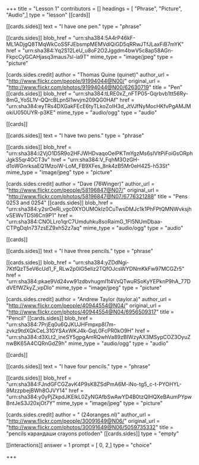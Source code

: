 +++
title = "Lesson 1"
contributors = []
headings = [ "Phrase", "Picture", "Audio",]
type = "lesson"
[[cards]]

[[cards.sides]]
text = "I have one pen."
type = "phrase"

[[cards.sides]]
blob_href = "urn:sha384:5A4rP46kF-ML1ADjgQ8TMqWkCoSSFJEbsmpMEMVdlQiGD5qRRwJTfJLaxFiB7mYK"
href = "urn:sha384:Yq2S12LeU_u8oF2O2Jggdm4bwV5c8ap58AGn-FkpcCyGCAHjasq3maus7sl-ia9T"
mime_type = "image/jpeg"
type = "picture"

[cards.sides.credit]
author = "Thomas Quine (quinet)"
author_url = "http://www.flickr.com/people/91994044@N00/"
original_url = "http://www.flickr.com/photos/91994044@N00/62630719"
title = "Pen"
[[cards.sides]]
blob_href = "urn:sha384:tLRE0xZ_nFTP05-Gqrbvb1tt56Ry-8mG_YoSL1V-QQrcBLpnSI1wvjm209QG0HAf"
href = "urn:sha384:eyTRs4DXGakFEcE6tyTLkoZoIH3d_JtVJfNyMocHKfvPgAMJMokiU050UYR-p3KE"
mime_type = "audio/ogg"
type = "audio"

[[cards]]

[[cards.sides]]
text = "I have two pens."
type = "phrase"

[[cards.sides]]
blob_href = "urn:sha384:l2VjO1D5R9o2HFJWHDvaqoOelPKTmYgzMs6sIVltPiFoiGsORphJgkS5qr4OCT3v"
href = "urn:sha384:V_FqhM3OzGH-d1oWGnrksaEQ1MzoiW-LoM_FB9XFes_8nk4zB5Mr0eH425-h53St"
mime_type = "image/jpeg"
type = "picture"

[cards.sides.credit]
author = "Dave (76Winger)"
author_url = "http://www.flickr.com/people/58196847@N07/"
original_url = "http://www.flickr.com/photos/58196847@N07/6776321288"
title = "Pens 0253 and 0254"
[[cards.sides]]
blob_href = "urn:sha384:y2srOeRi_vgc0XYOUMOkIz0CuTwsDMJc1k1PhFPtQMNWvksjhvSEWvTDSl6Cn9P1"
href = "urn:sha384:CNOLLro1qrC7Umduhku8soRaimG_1FI5NUmDbaa-CTPgDqIn737zsEZ9xh52z7aq"
mime_type = "audio/ogg"
type = "audio"

[[cards]]

[[cards.sides]]
text = "I have three pencils."
type = "phrase"

[[cards.sides]]
blob_href = "urn:sha384:yZDdNgi-7KtfQzT5eV6cUd1_F_RLw2p0lG5eIiz2TQfOJcsWYDNmKkFw97MCGZr5"
href = "urn:sha384:pkae9Vd24vw91zdbvhugml1t4VsQTwuRSoKyYEPknP9hA_77DdVEfWZkyZ_vpDIo"
mime_type = "image/jpeg"
type = "picture"

[cards.sides.credit]
author = "Andrew Taylor (taylor.a)"
author_url = "http://www.flickr.com/people/40944554@N04/"
original_url = "http://www.flickr.com/photos/40944554@N04/6956509317"
title = "Pencil"
[[cards.sides]]
blob_href = "urn:sha384:7PrjEq0u6QJKUJHFmpxp8I7m-zvkz9tdXQkCeL31GYSAxWKJ4k-GqL0FcPR0kO9H"
href = "urn:sha384:d3XLt2_ineSY5gpgAmRQwhVa89zBIWzyAX3MSypCOZ3OyuZnwBK65A4CQRnGdZ9h"
mime_type = "audio/ogg"
type = "audio"

[[cards]]

[[cards.sides]]
text = "I have four pencils."
type = "phrase"

[[cards.sides]]
blob_href = "urn:sha384:FJndGFCGZavK4P9sK8ZSdPmA6M-iNo-tg5_c-t-PYOHYL-9MzzpbejBWh8OJVY14"
href = "urn:sha384:y0yPjZkpdJKElkL0ZyNGAfbSwAwYD4B0tzQlHQXeBAumPYpwBntJeS3J20xjOt7Y"
mime_type = "image/jpeg"
type = "picture"

[cards.sides.credit]
author = " (24oranges.nl)"
author_url = "http://www.flickr.com/people/30091649@N06/"
original_url = "http://www.flickr.com/photos/30091649@N06/5059735332"
title = "pencils карандаши crayons potloden"
[[cards.sides]]
type = "empty"

[[interactions]]
answer = 1
prompt = [ 0, 2,]
type = "choice"

+++

